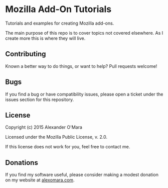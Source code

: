 # Mozilla Add-On Tutorials

Tutorials and examples for creating Mozilla add-ons.

The main purpose of this repo is to cover topics not covered elsewhere. As I create more this is where they will live.


## Contributing

Known a better way to do things, or want to help? Pull requests welcome!


## Bugs

If you find a bug or have compatibility issues, please open a ticket under the issues section for this repository.


## License

Copyright (c) 2015 Alexander O'Mara

Licensed under the Mozilla Public License, v. 2.0.

If this license does not work for you, feel free to contact me.


## Donations

If you find my software useful, please consider making a modest donation on my website at [alexomara.com](http://alexomara.com).
